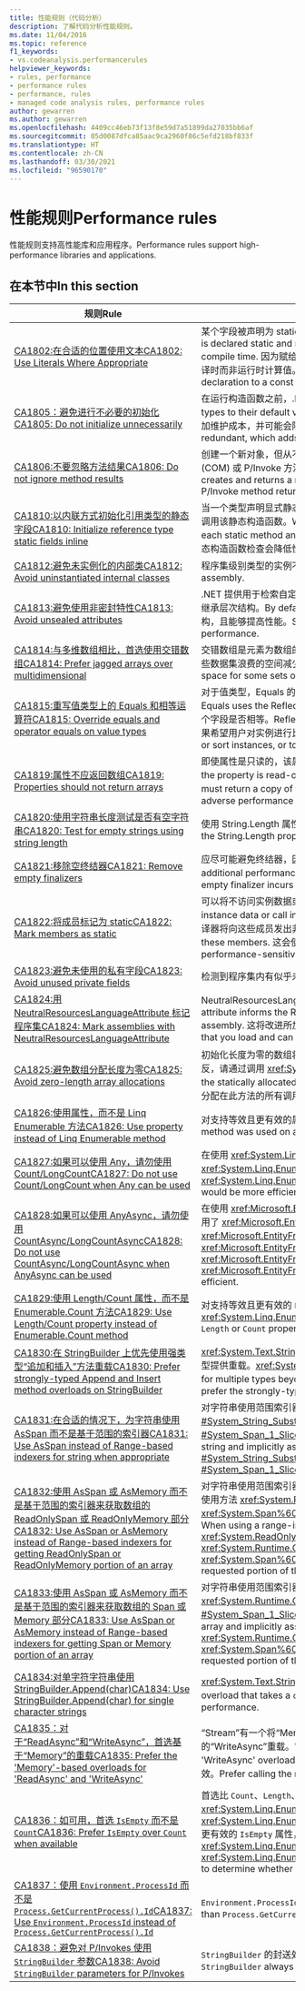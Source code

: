 ```yaml
---
title: 性能规则（代码分析）
description: 了解代码分析性能规则。
ms.date: 11/04/2016
ms.topic: reference
f1_keywords:
- vs.codeanalysis.performancerules
helpviewer_keywords:
- rules, performance
- performance rules
- performance, rules
- managed code analysis rules, performance rules
author: gewarren
ms.author: gewarren
ms.openlocfilehash: 4409cc46eb73f13f8e59d7a51899da27035bb6af
ms.sourcegitcommit: 05d0087dfca85aac9ca2960f86c5efd218bf833f
ms.translationtype: HT
ms.contentlocale: zh-CN
ms.lasthandoff: 03/30/2021
ms.locfileid: "96590170"
---
```

# <a name="performance-rules"></a><span data-ttu-id="361d6-103">性能规则</span><span class="sxs-lookup"><span data-stu-id="361d6-103">Performance rules</span></span>

<span data-ttu-id="361d6-104">性能规则支持高性能库和应用程序。</span><span class="sxs-lookup"><span data-stu-id="361d6-104">Performance rules support high-performance libraries and applications.</span></span>

## <a name="in-this-section"></a><span data-ttu-id="361d6-105">在本节中</span><span class="sxs-lookup"><span data-stu-id="361d6-105">In this section</span></span>

| <span data-ttu-id="361d6-106">规则</span><span class="sxs-lookup"><span data-stu-id="361d6-106">Rule</span></span> | <span data-ttu-id="361d6-107">描述</span><span class="sxs-lookup"><span data-stu-id="361d6-107">Description</span></span> |
| - | - |
| [<span data-ttu-id="361d6-108">CA1802:在合适的位置使用文本</span><span class="sxs-lookup"><span data-stu-id="361d6-108">CA1802: Use Literals Where Appropriate</span></span>](ca1802.md) | <span data-ttu-id="361d6-109">某个字段被声明为 static 和 read-only（在 Visual Basic 中为 Shared 和 ReadOnly），并使用可在编译时计算的值初始化。</span><span class="sxs-lookup"><span data-stu-id="361d6-109">A field is declared static and read-only (Shared and ReadOnly in Visual Basic), and is initialized with a value that is computable at compile time.</span></span> <span data-ttu-id="361d6-110">因为赋给目标字段的值可在编译时计算，因此请将声明更改为 const（在 Visual Basic 中为 Const）字段，以便在编译时而非运行时计算值。</span><span class="sxs-lookup"><span data-stu-id="361d6-110">Because the value that is assigned to the targeted field is computable at compile time, change the declaration to a const (Const in Visual Basic) field so that the value is computed at compile time instead of at run time.</span></span> |
| [<span data-ttu-id="361d6-111">CA1805：避免进行不必要的初始化</span><span class="sxs-lookup"><span data-stu-id="361d6-111">CA1805: Do not initialize unnecessarily</span></span>](ca1805.md) | <span data-ttu-id="361d6-112">在运行构造函数之前，.NET 运行时将引用类型的所有字段初始化为其默认值。</span><span class="sxs-lookup"><span data-stu-id="361d6-112">The .NET runtime initializes all fields of reference types to their default values before running the constructor.</span></span> <span data-ttu-id="361d6-113">在大多数情况下，将字段显式初始化为其默认值是多余的，这会增加维护成本，并可能会降低性能（例如随着程序集大小的增加）。</span><span class="sxs-lookup"><span data-stu-id="361d6-113">In most cases, explicitly initializing a field to its default value is redundant, which adds to maintenance costs and may degrade performance (such as with increased assembly size).</span></span> |
| [<span data-ttu-id="361d6-114">CA1806:不要忽略方法结果</span><span class="sxs-lookup"><span data-stu-id="361d6-114">CA1806: Do not ignore method results</span></span>](ca1806.md) | <span data-ttu-id="361d6-115">创建一个新对象，但从不使用该对象；或者调用会创建并返回一个新字符串的方法，但从不使用这个新字符串；或者组件对象模型 (COM) 或 P/Invoke 方法返回一个从不使用的 HRESULT 或错误代码。</span><span class="sxs-lookup"><span data-stu-id="361d6-115">A new object is created but never used, or a method that creates and returns a new string is called and the new string is never used, or a Component Object Model (COM) or P/Invoke method returns an HRESULT or error code that is never used.</span></span> |
| [<span data-ttu-id="361d6-116">CA1810:以内联方式初始化引用类型的静态字段</span><span class="sxs-lookup"><span data-stu-id="361d6-116">CA1810: Initialize reference type static fields inline</span></span>](ca1810.md) | <span data-ttu-id="361d6-117">当一个类型声明显式静态构造函数时，实时 (JIT) 编译器会向该类型的每个静态方法和实例构造函数中添加一项检查，以确保之前已调用该静态构造函数。</span><span class="sxs-lookup"><span data-stu-id="361d6-117">When a type declares an explicit static constructor, the just-in-time (JIT) compiler adds a check to each static method and instance constructor of the type to make sure that the static constructor was previously called.</span></span> <span data-ttu-id="361d6-118">静态构造函数检查会降低性能。</span><span class="sxs-lookup"><span data-stu-id="361d6-118">Static constructor checks can decrease performance.</span></span> |
| [<span data-ttu-id="361d6-119">CA1812:避免未实例化的内部类</span><span class="sxs-lookup"><span data-stu-id="361d6-119">CA1812: Avoid uninstantiated internal classes</span></span>](ca1812.md) | <span data-ttu-id="361d6-120">程序集级别类型的实例不是由程序集中的代码创建的。</span><span class="sxs-lookup"><span data-stu-id="361d6-120">An instance of an assembly-level type is not created by code in the assembly.</span></span> |
| [<span data-ttu-id="361d6-121">CA1813:避免使用非密封特性</span><span class="sxs-lookup"><span data-stu-id="361d6-121">CA1813: Avoid unsealed attributes</span></span>](ca1813.md) | <span data-ttu-id="361d6-122">.NET 提供用于检索自定义属性的方法。</span><span class="sxs-lookup"><span data-stu-id="361d6-122">.NET provides methods for retrieving custom attributes.</span></span> <span data-ttu-id="361d6-123">默认情况下，这些方法搜索特性继承层次结构。</span><span class="sxs-lookup"><span data-stu-id="361d6-123">By default, these methods search the attribute inheritance hierarchy.</span></span> <span data-ttu-id="361d6-124">通过密封特性，将无需搜索继承层次结构，且能够提高性能。</span><span class="sxs-lookup"><span data-stu-id="361d6-124">Sealing the attribute eliminates the search through the inheritance hierarchy and can improve performance.</span></span> |
| [<span data-ttu-id="361d6-125">CA1814:与多维数组相比，首选使用交错数组</span><span class="sxs-lookup"><span data-stu-id="361d6-125">CA1814: Prefer jagged arrays over multidimensional</span></span>](ca1814.md) | <span data-ttu-id="361d6-126">交错数组是元素为数组的数组。</span><span class="sxs-lookup"><span data-stu-id="361d6-126">A jagged array is an array whose elements are arrays.</span></span> <span data-ttu-id="361d6-127">构成元素的数组可采用不同的大小，使某些数据集浪费的空间减少。</span><span class="sxs-lookup"><span data-stu-id="361d6-127">The arrays that make up the elements can be of different sizes, which can result in less wasted space for some sets of data.</span></span> |
| [<span data-ttu-id="361d6-128">CA1815:重写值类型上的 Equals 和相等运算符</span><span class="sxs-lookup"><span data-stu-id="361d6-128">CA1815: Override equals and operator equals on value types</span></span>](ca1815.md) | <span data-ttu-id="361d6-129">对于值类型，Equals 的继承的实现使用反射库，并比较所有字段的内容。</span><span class="sxs-lookup"><span data-stu-id="361d6-129">For value types, the inherited implementation of Equals uses the Reflection library and compares the contents of all fields.</span></span> <span data-ttu-id="361d6-130">反射需要消耗大量计算资源，可能没有必要比较每一个字段是否相等。</span><span class="sxs-lookup"><span data-stu-id="361d6-130">Reflection is computationally expensive, and comparing every field for equality might be unnecessary.</span></span> <span data-ttu-id="361d6-131">如果希望用户对实例进行比较或排序，或者希望用户将实例用作哈希表键，则值类型应实现 Equals。</span><span class="sxs-lookup"><span data-stu-id="361d6-131">If you expect users to compare or sort instances, or to use instances as hash table keys, your value type should implement Equals.</span></span> |
| [<span data-ttu-id="361d6-132">CA1819:属性不应返回数组</span><span class="sxs-lookup"><span data-stu-id="361d6-132">CA1819: Properties should not return arrays</span></span>](ca1819.md) | <span data-ttu-id="361d6-133">即使属性是只读的，该属性返回的数组也不受写入保护。</span><span class="sxs-lookup"><span data-stu-id="361d6-133">Arrays that are returned by properties are not write-protected, even if the property is read-only.</span></span> <span data-ttu-id="361d6-134">若要使数组不会被更改，属性必须返回数组的副本。</span><span class="sxs-lookup"><span data-stu-id="361d6-134">To keep the array tamper-proof, the property must return a copy of the array.</span></span> <span data-ttu-id="361d6-135">通常，用户不能理解调用这种属性的负面性能影响。</span><span class="sxs-lookup"><span data-stu-id="361d6-135">Typically, users will not understand the adverse performance implications of calling such a property.</span></span> |
| [<span data-ttu-id="361d6-136">CA1820:使用字符串长度测试是否有空字符串</span><span class="sxs-lookup"><span data-stu-id="361d6-136">CA1820: Test for empty strings using string length</span></span>](ca1820.md) | <span data-ttu-id="361d6-137">使用 String.Length 属性或 String.IsNullOrEmpty 方法比较字符串要比使用 Equals 的速度快得多。</span><span class="sxs-lookup"><span data-stu-id="361d6-137">Comparing strings by using the String.Length property or the String.IsNullOrEmpty method is significantly faster than using Equals.</span></span> |
| [<span data-ttu-id="361d6-138">CA1821:移除空终结器</span><span class="sxs-lookup"><span data-stu-id="361d6-138">CA1821: Remove empty finalizers</span></span>](ca1821.md) | <span data-ttu-id="361d6-139">应尽可能避免终结器，因为跟踪对象生存期会产生额外的性能系统开销。</span><span class="sxs-lookup"><span data-stu-id="361d6-139">Whenever you can, avoid finalizers because of the additional performance overhead that is involved in tracking object lifetime.</span></span> <span data-ttu-id="361d6-140">空的终结器只会徒增开销，没有一点好处。</span><span class="sxs-lookup"><span data-stu-id="361d6-140">An empty finalizer incurs added overhead without any benefit.</span></span> |
| [<span data-ttu-id="361d6-141">CA1822:将成员标记为 static</span><span class="sxs-lookup"><span data-stu-id="361d6-141">CA1822: Mark members as static</span></span>](ca1822.md) | <span data-ttu-id="361d6-142">可以将不访问实例数据或不调用实例方法的成员标记为 static（在 Visual Basic 中为 Shared）。</span><span class="sxs-lookup"><span data-stu-id="361d6-142">Members that do not access instance data or call instance methods can be marked as static (Shared in Visual Basic).</span></span> <span data-ttu-id="361d6-143">在将这些方法标记为 static 之后，编译器将向这些成员发出非虚拟调用站点。</span><span class="sxs-lookup"><span data-stu-id="361d6-143">After you mark the methods as static, the compiler will emit nonvirtual call sites to these members.</span></span> <span data-ttu-id="361d6-144">这会使性能敏感的代码的性能得到显著提高。</span><span class="sxs-lookup"><span data-stu-id="361d6-144">This can give you a measurable performance gain for performance-sensitive code.</span></span> |
| [<span data-ttu-id="361d6-145">CA1823:避免未使用的私有字段</span><span class="sxs-lookup"><span data-stu-id="361d6-145">CA1823: Avoid unused private fields</span></span>](ca1823.md) | <span data-ttu-id="361d6-146">检测到程序集内有似乎未访问过的私有字段。</span><span class="sxs-lookup"><span data-stu-id="361d6-146">Private fields were detected that do not appear to be accessed in the assembly.</span></span> |
| [<span data-ttu-id="361d6-147">CA1824:用 NeutralResourcesLanguageAttribute 标记程序集</span><span class="sxs-lookup"><span data-stu-id="361d6-147">CA1824: Mark assemblies with NeutralResourcesLanguageAttribute</span></span>](ca1824.md) | <span data-ttu-id="361d6-148">NeutralResourcesLanguage 属性通知资源管理器用于显示程序集的非特定区域性资源的语言。</span><span class="sxs-lookup"><span data-stu-id="361d6-148">The NeutralResourcesLanguage attribute informs the Resource Manager of the language that was used to display the resources of a neutral culture for an assembly.</span></span> <span data-ttu-id="361d6-149">这将改进所加载的第一个资源的查找性能，并缩小工作集。</span><span class="sxs-lookup"><span data-stu-id="361d6-149">This improves lookup performance for the first resource that you load and can reduce your working set.</span></span> |
| [<span data-ttu-id="361d6-150">CA1825:避免数组分配长度为零</span><span class="sxs-lookup"><span data-stu-id="361d6-150">CA1825: Avoid zero-length array allocations</span></span>](ca1825.md) | <span data-ttu-id="361d6-151">初始化长度为零的数组将导致不必要的内存分配。</span><span class="sxs-lookup"><span data-stu-id="361d6-151">Initializing a zero-length array leads to unnecessary memory allocation.</span></span> <span data-ttu-id="361d6-152">相反，请通过调用 <xref:System.Array.Empty%2A?displayProperty=nameWithType> 来使用静态分配的空数组实例。</span><span class="sxs-lookup"><span data-stu-id="361d6-152">Instead, use the statically allocated empty array instance by calling <xref:System.Array.Empty%2A?displayProperty=nameWithType>.</span></span> <span data-ttu-id="361d6-153">内存分配在此方法的所有调用之间共享。</span><span class="sxs-lookup"><span data-stu-id="361d6-153">The memory allocation is shared across all invocations of this method.</span></span> |
| [<span data-ttu-id="361d6-154">CA1826:使用属性，而不是 Linq Enumerable 方法</span><span class="sxs-lookup"><span data-stu-id="361d6-154">CA1826: Use property instead of Linq Enumerable method</span></span>](ca1826.md) | <span data-ttu-id="361d6-155">对支持等效且更有效的属性的类型使用了 <xref:System.Linq.Enumerable> LINQ 方法。</span><span class="sxs-lookup"><span data-stu-id="361d6-155"><xref:System.Linq.Enumerable> LINQ method was used on a type that supports an equivalent, more efficient property.</span></span> |
| [<span data-ttu-id="361d6-156">CA1827:如果可以使用 Any，请勿使用 Count/LongCount</span><span class="sxs-lookup"><span data-stu-id="361d6-156">CA1827: Do not use Count/LongCount when Any can be used</span></span>](ca1827.md) | <span data-ttu-id="361d6-157">在使用 <xref:System.Linq.Enumerable.Any%2A> 方法会更有效的情况下使用了 <xref:System.Linq.Enumerable.Count%2A> 或 <xref:System.Linq.Enumerable.LongCount%2A> 方法。</span><span class="sxs-lookup"><span data-stu-id="361d6-157"><xref:System.Linq.Enumerable.Count%2A> or <xref:System.Linq.Enumerable.LongCount%2A> method was used where <xref:System.Linq.Enumerable.Any%2A> method would be more efficient.</span></span> |
| [<span data-ttu-id="361d6-158">CA1828:如果可以使用 AnyAsync，请勿使用 CountAsync/LongCountAsync</span><span class="sxs-lookup"><span data-stu-id="361d6-158">CA1828: Do not use CountAsync/LongCountAsync when AnyAsync can be used</span></span>](ca1828.md) | <span data-ttu-id="361d6-159">在使用 <xref:Microsoft.EntityFrameworkCore.EntityFrameworkQueryableExtensions.AnyAsync%2A> 方法会更有效的情况下使用了 <xref:Microsoft.EntityFrameworkCore.EntityFrameworkQueryableExtensions.CountAsync%2A> 或 <xref:Microsoft.EntityFrameworkCore.EntityFrameworkQueryableExtensions.LongCountAsync%2A> 方法。</span><span class="sxs-lookup"><span data-stu-id="361d6-159"><xref:Microsoft.EntityFrameworkCore.EntityFrameworkQueryableExtensions.CountAsync%2A> or <xref:Microsoft.EntityFrameworkCore.EntityFrameworkQueryableExtensions.LongCountAsync%2A> method was used where <xref:Microsoft.EntityFrameworkCore.EntityFrameworkQueryableExtensions.AnyAsync%2A> method would be more efficient.</span></span> |
| [<span data-ttu-id="361d6-160">CA1829:使用 Length/Count 属性，而不是 Enumerable.Count 方法</span><span class="sxs-lookup"><span data-stu-id="361d6-160">CA1829: Use Length/Count property instead of Enumerable.Count method</span></span>](ca1829.md) | <span data-ttu-id="361d6-161">对支持等效且更有效的 `Length` 或 `Count` 属性的类型使用了 <xref:System.Linq.Enumerable.Count%2A> LINQ 方法。</span><span class="sxs-lookup"><span data-stu-id="361d6-161"><xref:System.Linq.Enumerable.Count%2A> LINQ method was used on a type that supports an equivalent, more efficient `Length` or `Count` property.</span></span> |
| [<span data-ttu-id="361d6-162">CA1830:在 StringBuilder 上优先使用强类型“追加和插入”方法重载</span><span class="sxs-lookup"><span data-stu-id="361d6-162">CA1830: Prefer strongly-typed Append and Insert method overloads on StringBuilder</span></span>](ca1830.md) | <span data-ttu-id="361d6-163"><xref:System.Text.StringBuilder.Append%2A> 和 <xref:System.Text.StringBuilder.Insert%2A> 为除 System.String 之外的多种类型提供重载。</span><span class="sxs-lookup"><span data-stu-id="361d6-163"><xref:System.Text.StringBuilder.Append%2A> and <xref:System.Text.StringBuilder.Insert%2A> provide overloads for multiple types beyond System.String.</span></span>  <span data-ttu-id="361d6-164">如果可能，首选强类型重载，而非 ToString () 和基于字符串的重载。</span><span class="sxs-lookup"><span data-stu-id="361d6-164">When possible, prefer the strongly-typed overloads over using ToString() and the string-based overload.</span></span> |
| [<span data-ttu-id="361d6-165">CA1831:在合适的情况下，为字符串使用 AsSpan 而不是基于范围的索引器</span><span class="sxs-lookup"><span data-stu-id="361d6-165">CA1831: Use AsSpan instead of Range-based indexers for string when appropriate</span></span>](ca1831.md) | <span data-ttu-id="361d6-166">对字符串使用范围索引器并向 ReadOnlySpan&lt;char&gt; 类型隐式赋值时，将使用方法 <xref:System.String.Substring%2A?#System_String_Substring_System_Int32_System_Int32_> 而非 <xref:System.Span%601.Slice%2A?#System_Span_1_Slice_System_Int32_System_Int32_>，这会生成字符串请求部分的副本。</span><span class="sxs-lookup"><span data-stu-id="361d6-166">When using a range-indexer on a string and implicitly assigning the value to a ReadOnlySpan&lt;char&gt; type, the method <xref:System.String.Substring%2A?#System_String_Substring_System_Int32_System_Int32_> will be used instead of <xref:System.Span%601.Slice%2A?#System_Span_1_Slice_System_Int32_System_Int32_>, which produces a copy of requested portion of the string.</span></span> |
| [<span data-ttu-id="361d6-167">CA1832:使用 AsSpan 或 AsMemory 而不是基于范围的索引器来获取数组的 ReadOnlySpan 或 ReadOnlyMemory 部分</span><span class="sxs-lookup"><span data-stu-id="361d6-167">CA1832: Use AsSpan or AsMemory instead of Range-based indexers for getting ReadOnlySpan or ReadOnlyMemory portion of an array</span></span>](ca1832.md) | <span data-ttu-id="361d6-168">对字符串使用范围索引器并向 <xref:System.ReadOnlySpan%601> 或 <xref:System.ReadOnlyMemory%601> 类型隐式赋值时，将使用方法 <xref:System.Runtime.CompilerServices.RuntimeHelpers.GetSubArray%2A> 而非 <xref:System.Span%601.Slice%2A?#System_Span_1_Slice_System_Int32_System_Int32_>，这会生成数组请求部分的副本。</span><span class="sxs-lookup"><span data-stu-id="361d6-168">When using a range-indexer on an array and implicitly assigning the value to a <xref:System.ReadOnlySpan%601> or <xref:System.ReadOnlyMemory%601> type, the method <xref:System.Runtime.CompilerServices.RuntimeHelpers.GetSubArray%2A> will be used instead of <xref:System.Span%601.Slice%2A?#System_Span_1_Slice_System_Int32_System_Int32_>, which produces a copy of requested portion of the array.</span></span> |
| [<span data-ttu-id="361d6-169">CA1833:使用 AsSpan 或 AsMemory 而不是基于范围的索引器来获取数组的 Span 或 Memory 部分</span><span class="sxs-lookup"><span data-stu-id="361d6-169">CA1833: Use AsSpan or AsMemory instead of Range-based indexers for getting Span or Memory portion of an array</span></span>](ca1833.md) | <span data-ttu-id="361d6-170">对字符串使用范围索引器并向 <xref:System.Span%601> 或 <xref:System.Memory%601> 类型隐式赋值时，将使用方法 <xref:System.Runtime.CompilerServices.RuntimeHelpers.GetSubArray%2A> 而非 <xref:System.Span%601.Slice%2A?#System_Span_1_Slice_System_Int32_System_Int32_>，这会生成数组请求部分的副本。</span><span class="sxs-lookup"><span data-stu-id="361d6-170">When using a range-indexer on an array and implicitly assigning the value to a <xref:System.Span%601> or <xref:System.Memory%601> type, the method <xref:System.Runtime.CompilerServices.RuntimeHelpers.GetSubArray%2A> will be used instead of <xref:System.Span%601.Slice%2A?#System_Span_1_Slice_System_Int32_System_Int32_>, which produces a copy of requested portion of the array.</span></span> |
| [<span data-ttu-id="361d6-171">CA1834:对单字符字符串使用 StringBuilder.Append(char)</span><span class="sxs-lookup"><span data-stu-id="361d6-171">CA1834: Use StringBuilder.Append(char) for single character strings</span></span>](ca1834.md) | <span data-ttu-id="361d6-172"><xref:System.Text.StringBuilder> 具有将 `char` 用作其参数的 `Append` 重载。</span><span class="sxs-lookup"><span data-stu-id="361d6-172"><xref:System.Text.StringBuilder> has an `Append` overload that takes a `char` as its argument.</span></span> <span data-ttu-id="361d6-173">优先选择调用 `char` 重载以提高性能。</span><span class="sxs-lookup"><span data-stu-id="361d6-173">Prefer calling the `char` overload to improve performance.</span></span> |
| [<span data-ttu-id="361d6-174">CA1835：对于“ReadAsync”和“WriteAsync”，首选基于“Memory”的重载</span><span class="sxs-lookup"><span data-stu-id="361d6-174">CA1835: Prefer the 'Memory'-based overloads for 'ReadAsync' and 'WriteAsync'</span></span>](ca1835.md) | <span data-ttu-id="361d6-175">“Stream”有一个将“Memory&lt;byte&gt;”用作第一个参数的“ReadAsync”重载和一个将“ReadOnlyMemory&lt;Byte&gt;”用作第一个参数的“WriteAsync”重载。</span><span class="sxs-lookup"><span data-stu-id="361d6-175">'Stream' has a 'ReadAsync' overload that takes a 'Memory&lt;Byte&gt;' as the first argument, and a 'WriteAsync' overload that takes a 'ReadOnlyMemory&lt;Byte&gt;' as the first argument.</span></span> <span data-ttu-id="361d6-176">优先选择调用基于内存的重载，它们更有效。</span><span class="sxs-lookup"><span data-stu-id="361d6-176">Prefer calling the memory based overloads, which are more efficient.</span></span> |
| [<span data-ttu-id="361d6-177">CA1836：如可用，首选 `IsEmpty` 而不是 `Count`</span><span class="sxs-lookup"><span data-stu-id="361d6-177">CA1836: Prefer `IsEmpty` over `Count` when available</span></span>](ca1836.md) | <span data-ttu-id="361d6-178">首选比 `Count`、`Length`、<xref:System.Linq.Enumerable.Count%60%601%28System.Collections.Generic.IEnumerable%7B%60%600%7D%29> 或 <xref:System.Linq.Enumerable.LongCount%60%601%28System.Collections.Generic.IEnumerable%7B%60%600%7D%29> 更有效的 `IsEmpty` 属性，以确定对象是否包含任何项目。</span><span class="sxs-lookup"><span data-stu-id="361d6-178">Prefer `IsEmpty` property that is more efficient than `Count`, `Length`, <xref:System.Linq.Enumerable.Count%60%601%28System.Collections.Generic.IEnumerable%7B%60%600%7D%29> or <xref:System.Linq.Enumerable.LongCount%60%601%28System.Collections.Generic.IEnumerable%7B%60%600%7D%29> to determine whether the object contains or not any items.</span></span> |
| [<span data-ttu-id="361d6-179">CA1837：使用 `Environment.ProcessId` 而不是 `Process.GetCurrentProcess().Id`</span><span class="sxs-lookup"><span data-stu-id="361d6-179">CA1837: Use `Environment.ProcessId` instead of `Process.GetCurrentProcess().Id`</span></span>](ca1837.md) | <span data-ttu-id="361d6-180">`Environment.ProcessId` 比 `Process.GetCurrentProcess().Id` 更简单、更快速。</span><span class="sxs-lookup"><span data-stu-id="361d6-180">`Environment.ProcessId` is simpler and faster than `Process.GetCurrentProcess().Id`.</span></span> |
| [<span data-ttu-id="361d6-181">CA1838：避免对 P/Invokes 使用 `StringBuilder` 参数</span><span class="sxs-lookup"><span data-stu-id="361d6-181">CA1838: Avoid `StringBuilder` parameters for P/Invokes</span></span>](ca1838.md) | <span data-ttu-id="361d6-182">`StringBuilder` 的封送处理总是会创建一个本机缓冲区副本，这会导致一个封送处理操作出现多次分配。</span><span class="sxs-lookup"><span data-stu-id="361d6-182">Marshaling of `StringBuilder` always creates a native buffer copy, resulting in multiple allocations for one marshaling operation.</span></span> |
